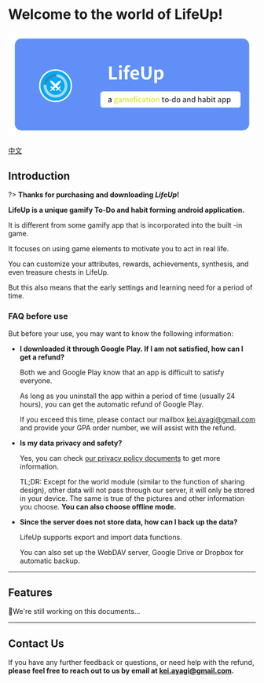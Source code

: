 # Welcome to the world of LifeUp!

![](_media/hello_lifeup/01.png)

[中文](https://wiki.lifeupapp.fun/zh-cn/#/guide/hello_lifeup)

## Introduction

?> **Thanks for purchasing and downloading *LifeUp*!**



**LifeUp is a unique gamify To-Do and habit forming android application.**

It is different from some gamify app that is incorporated into the built -in game.

It focuses on using game elements to motivate you to act in real life.

You can customize your attributes, rewards, achievements, synthesis, and even treasure chests in LifeUp.

But this also means that the early settings and learning need for a period of time.



### FAQ before use

But before your use, you may want to know the following information:

- **I downloaded it through Google Play. If I am not satisfied, how can I get a refund?**

  Both we and Google Play know that an app is difficult to satisfy everyone.

  As long as you uninstall the app within a period of time (usually 24 hours), you can get the automatic refund of Google Play.

  If you exceed this time, please contact our mailbox kei.ayagi@gmail.com and provide your GPA order number, we will assist with the refund.

- **Is my data privacy and safety?**

  Yes, you can check [our privacy policy documents](https://wiki.lifeupapp.fun/en/#/introduction/privacy-terms) to get more information.

  TL;DR: Except for the world module (similar to the function of sharing design), other data will not pass through our server, it will only be stored in your device. The same is true of the pictures and other information you choose. **You can also choose offline mode.**

- **Since the server does not store data, how can I back up the data?**

  LifeUp supports export and import data functions.

  You can also set up the WebDAV server, Google Drive or Dropbox for automatic backup.



---



## Features

🚧We're still working on this documents...



---

## Contact Us

If you have any further feedback or questions, or need help with the refund, **please feel free to reach out to us by email at kei.ayagi@gmail.com.**